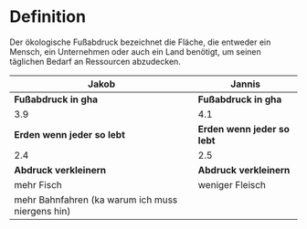 # Definition
Der ökologische Fußabdruck bezeichnet die Fläche, die entweder ein Mensch, ein Unternehmen oder auch ein Land benötigt, um seinen täglichen Bedarf an Ressourcen abzudecken.

| Jakob                                            | Jannis                       |
| ------------------------------------------------ | ---------------------------- |
| **Fußabdruck in gha**                            | **Fußabdruck in gha**        |
| 3.9                                              |4.1                              |
| **Erden wenn jeder so lebt**                     | **Erden wenn jeder so lebt** |
| 2.4                                              |2.5                              |
| **Abdruck verkleinern**                          | **Abdruck verkleinern**      |
| mehr Fisch                                       |weniger Fleisch                              |
| mehr Bahnfahren (ka warum ich muss niergens hin) |                   |                                                  |                              |
